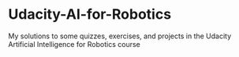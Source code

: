 # Udacity-AI-for-Robotics
My solutions to some quizzes, exercises, and projects in the Udacity Artificial Intelligence for Robotics course
